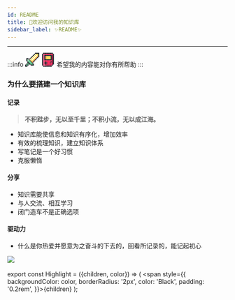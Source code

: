 ```yaml
---
id: README
title: 🌈欢迎访问我的知识库
sidebar_label: ✨README✨
---
```


---

:::info ![](../../static/img/pixel/像素_武器.svg) ![](../../static/img/pixel/像素_游戏机.svg) 
希望我的内容能对你有所帮助
:::

### 为什么要搭建一个知识库

#### 记录
> <Highlight color="#CCCCCC"><b>不积跬步，无以至千里；不积小流，无以成江海。</b></Highlight>

- 知识库能使信息和知识有序化，增加效率
- 有效的梳理知识，建立知识体系
- 写笔记是一个好习惯
- 克服懒惰

#### 分享
- 知识需要共享
- 与人交流、相互学习
- 闭门造车不是正确选项

#### 驱动力
- 什么是你热爱并愿意为之奋斗的下去的，回看所记录的，能记起初心

![](https://pictures-1304295136.cos.ap-guangzhou.myqcloud.com/rcxxx/OK.jpg)

export const Highlight = ({children, color}) => ( <span style={{
    backgroundColor: color,
    borderRadius: '2px',
    color: 'Black',
    padding: '0.2rem',
}}>{children}</span> );
